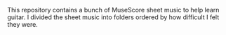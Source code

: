 This repository contains a bunch of MuseScore sheet music to help learn guitar.
I divided the sheet music into folders ordered by how difficult I felt they were.
